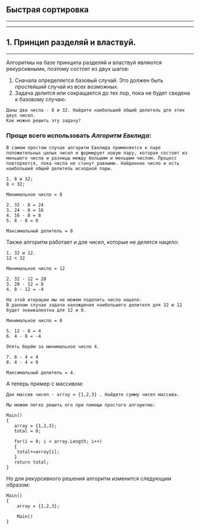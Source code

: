 ## Быстрая сортировка
---
---
## 1. Принцип разделяй и властвуй.
---
Алгоритмы на базе принципа разделяй и властвуй являются рекурсивными, поэтому состоят из двух шагов:

1. Сначала определяется базовый случай. Это должен быть простейший случай из всех возможных.
2. Задача делится или сокращается до тех пор, пока не будет сведена к базовому случаю.

```Пример:
Даны два числа - 8 и 32. Найдите наибольший общий делитель для этих двух чисел.
Как можно решить эту задачу?
```
### Проще всего использовать ***Алгоритм Евклида***:

```
В самом простом случае алгоритм Евклида применяется к паре положительных целых чисел и формирует новую пару, которая состоит из меньшего числа и разницы между большим и меньшим числом. Процесс повторяется, пока числа не станут равными. Найденное число и есть наибольший общий делитель исходной пары.
```

```
1. 8 и 32;
8 < 32;

Минимальное число = 8

2. 32 - 8 = 24
3. 24 - 8 = 16
4. 16 - 8 = 8
5. 8 - 8 = 0

Максимальный делитель = 8
```

Также алгоритм работает и для чисел, которые не делятся нацело:

```
1. 32 и 12.
12 < 32

Минимальное число = 12

2. 32 - 12 = 20
3. 20 - 12 = 8
4. 8 - 12 = -4

На этой итерации мы не можем поделить число нацело.
В данном случае задача нахождения наибольшего делителя для 32 и 12 будет эквивалентна для 12 и 8.

Минимальное число = 8

5. 12 - 8 = 4
6. 4 - 8 = -4

Опять берём за минимальное число 4.

7. 8 - 4 = 4
8. 4 - 4 = 0

Максимальный делитель = 4.
```

А теперь пример с массивом:

```
Дан массив чисел - array = {1,2,3} . Найдите сумму чисел массива.

Мы можем легко решить его при помощи простого алгоритма:

Main()
{
   array = {1,2,3};
   total = 0;
   
   for(i = 0; i < array.Length; i++)
   {
    total+=array[i];
   }
   return total;
}
```

Но для рекурсивного решения алгоритм изменится следующим образом:

```
Main()
{
    array = {1,2,3};

    Main()
}
```
